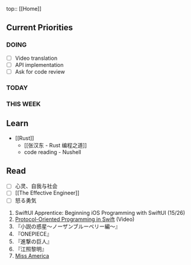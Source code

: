 top:: [[Home]]

## Current Priorities

### DOING

- [ ] Video translation 
- [ ] API implementation 
- [ ] Ask for code review 

### TODAY

### THIS WEEK

## Learn

- [[Rust]]
	- [[张汉东 - Rust 编程之道]]
	- code reading - Nushell 

## Read

- [ ] 心灵、自我与社会
- [ ] [[The Effective Engineer]]
- [ ] 怒る勇気

1. SwiftUI Apprentice: Beginning iOS Programming with SwiftUI (15/26)
2. [Protocol-Oriented Programming in Swift](https://developer.apple.com/videos/play/wwdc2015/408/) (Video)
3. 『小説の惑星〜ノーザンブルーベリー編～』
4. 『ONEPIECE』
6. 『進撃の巨人』
7. 『江照黎明』
8. [Miss America](https://m.douban.com/movie/subject/34907421)